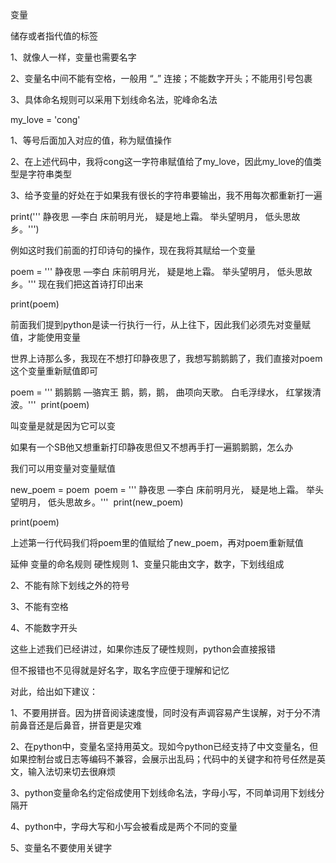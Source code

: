 变量

储存或者指代值的标签

1、就像人一样，变量也需要名字

2、变量名中间不能有空格，一般用 “_” 连接；不能数字开头；不能用引号包裹

3、具体命名规则可以采用下划线命名法，驼峰命名法

my_love = 'cong'

1、等号后面加入对应的值，称为赋值操作

2、在上述代码中，我将cong这一字符串赋值给了my_love，因此my_love的值类型是字符串类型

3、给予变量的好处在于如果我有很长的字符串要输出，我不用每次都重新打一遍

print('''  静夜思
    —李白
床前明月光，
疑是地上霜。
举头望明月，
低头思故乡。''')

例如这时我们前面的打印诗句的操作，现在我将其赋给一个变量

poem = '''  静夜思
    —李白
床前明月光，
疑是地上霜。
举头望明月，
低头思故乡。'''
现在我们把这首诗打印出来

print(poem)

前面我们提到python是读一行执行一行，从上往下，因此我们必须先对变量赋值，才能使用变量

世界上诗那么多，我现在不想打印静夜思了，我想写鹅鹅鹅了，我们直接对poem这个变量重新赋值即可

poem = '''  鹅鹅鹅
   —骆宾王
鹅，鹅，鹅，
曲项向天歌。
白毛浮绿水，
红掌拨清波。'''
​
print(poem)

叫变量是就是因为它可以变

如果有一个SB他又想重新打印静夜思但又不想再手打一遍鹅鹅鹅，怎么办

我们可以用变量对变量赋值

new_poem = poem
​
poem = '''  静夜思
    —李白
床前明月光，
疑是地上霜。
举头望明月，
低头思故乡。'''
​
print(new_poem)

print(poem)

上述第一行代码我们将poem里的值赋给了new_poem，再对poem重新赋值

延伸
变量的命名规则
硬性规则
1、变量只能由文字，数字，下划线组成

2、不能有除下划线之外的符号

3、不能有空格

4、不能数字开头

这些上述我们已经讲过，如果你违反了硬性规则，python会直接报错

但不报错也不见得就是好名字，取名字应便于理解和记忆

对此，给出如下建议：

1、不要用拼音。因为拼音阅读速度慢，同时没有声调容易产生误解，对于分不清前鼻音还是后鼻音，拼音更是灾难

2、在python中，变量名坚持用英文。现如今python已经支持了中文变量名，但如果控制台或日志等编码不兼容，会展示出乱码；代码中的关键字和符号任然是英文，输入法切来切去很麻烦

3、python变量命名约定俗成使用下划线命名法，字母小写，不同单词用下划线分隔开

4、python中，字母大写和小写会被看成是两个不同的变量

5、变量名不要使用关键字


